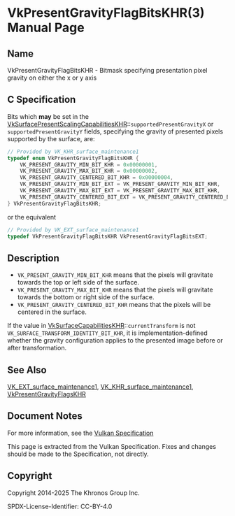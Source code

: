 # VkPresentGravityFlagBitsKHR(3) Manual Page

## Name

VkPresentGravityFlagBitsKHR - Bitmask specifying presentation pixel gravity on either the x or y axis



## [](#_c_specification)C Specification

Bits which **may** be set in the [VkSurfacePresentScalingCapabilitiesKHR](https://registry.khronos.org/vulkan/specs/latest/man/html/VkSurfacePresentScalingCapabilitiesKHR.html)::`supportedPresentGravityX` or `supportedPresentGravityY` fields, specifying the gravity of presented pixels supported by the surface, are:

```c++
// Provided by VK_KHR_surface_maintenance1
typedef enum VkPresentGravityFlagBitsKHR {
    VK_PRESENT_GRAVITY_MIN_BIT_KHR = 0x00000001,
    VK_PRESENT_GRAVITY_MAX_BIT_KHR = 0x00000002,
    VK_PRESENT_GRAVITY_CENTERED_BIT_KHR = 0x00000004,
    VK_PRESENT_GRAVITY_MIN_BIT_EXT = VK_PRESENT_GRAVITY_MIN_BIT_KHR,
    VK_PRESENT_GRAVITY_MAX_BIT_EXT = VK_PRESENT_GRAVITY_MAX_BIT_KHR,
    VK_PRESENT_GRAVITY_CENTERED_BIT_EXT = VK_PRESENT_GRAVITY_CENTERED_BIT_KHR,
} VkPresentGravityFlagBitsKHR;
```

or the equivalent

```c++
// Provided by VK_EXT_surface_maintenance1
typedef VkPresentGravityFlagBitsKHR VkPresentGravityFlagBitsEXT;
```

## [](#_description)Description

- `VK_PRESENT_GRAVITY_MIN_BIT_KHR` means that the pixels will gravitate towards the top or left side of the surface.
- `VK_PRESENT_GRAVITY_MAX_BIT_KHR` means that the pixels will gravitate towards the bottom or right side of the surface.
- `VK_PRESENT_GRAVITY_CENTERED_BIT_KHR` means that the pixels will be centered in the surface.

If the value in [VkSurfaceCapabilitiesKHR](https://registry.khronos.org/vulkan/specs/latest/man/html/VkSurfaceCapabilitiesKHR.html)::`currentTransform` is not `VK_SURFACE_TRANSFORM_IDENTITY_BIT_KHR`, it is implementation-defined whether the gravity configuration applies to the presented image before or after transformation.

## [](#_see_also)See Also

[VK\_EXT\_surface\_maintenance1](https://registry.khronos.org/vulkan/specs/latest/man/html/VK_EXT_surface_maintenance1.html), [VK\_KHR\_surface\_maintenance1](https://registry.khronos.org/vulkan/specs/latest/man/html/VK_KHR_surface_maintenance1.html), [VkPresentGravityFlagsKHR](https://registry.khronos.org/vulkan/specs/latest/man/html/VkPresentGravityFlagsKHR.html)

## [](#_document_notes)Document Notes

For more information, see the [Vulkan Specification](https://registry.khronos.org/vulkan/specs/latest/html/vkspec.html#VkPresentGravityFlagBitsKHR)

This page is extracted from the Vulkan Specification. Fixes and changes should be made to the Specification, not directly.

## [](#_copyright)Copyright

Copyright 2014-2025 The Khronos Group Inc.

SPDX-License-Identifier: CC-BY-4.0